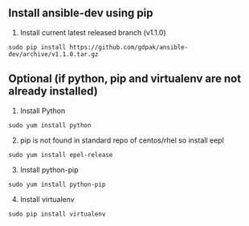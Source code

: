 ## Install ansible-dev using pip

1. Install current latest released branch (v1.1.0)

```
sudo pip install https://github.com/gdpak/ansible-dev/archive/v1.1.0.tar.gz
```

## Optional (if python, pip and virtualenv are not already installed)

1. Install Python
```
sudo yum install python
```
2. pip is not found in standard repo of centos/rhel so install eepl 

```
sudo yum install epel-release
```
3. Install python-pip

```
sudo yum install python-pip
```

4. Install virtualenv
```
sudo pip install virtualenv
```

